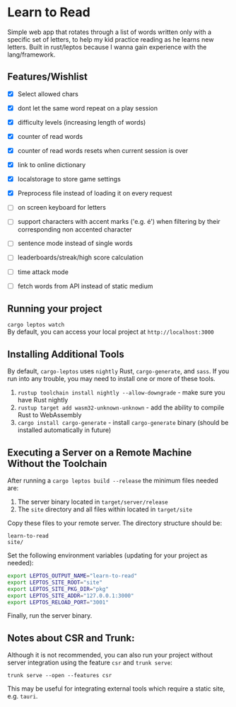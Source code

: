 
# Learn to Read

Simple web app that rotates through a list of words written only with a specific set of letters, to help my kid practice reading as he learns new letters. Built in rust/leptos because I wanna gain experience with the lang/framework.

## Features/Wishlist
- [X] Select allowed chars
- [X] dont let the same word repeat on a play session
- [X] difficulty levels (increasing length of words)
- [X] counter of read words
- [X] counter of read words resets when current session is over
- [X] link to online dictionary
- [X] localstorage to store game settings
- [X] Preprocess file instead of loading it on every request
- [ ] on screen keyboard for letters
- [ ] support characters with accent marks ('e.g. é') when filtering by their corresponding non accented character
- [ ] sentence mode instead of single words
- [ ] leaderboards/streak/high score calculation
- [ ] time attack mode
- [ ] fetch words from API instead of static medium


## Running your project

`cargo leptos watch`  
By default, you can access your local project at `http://localhost:3000`

## Installing Additional Tools

By default, `cargo-leptos` uses `nightly` Rust, `cargo-generate`, and `sass`. If you run into any trouble, you may need to install one or more of these tools.

1. `rustup toolchain install nightly --allow-downgrade` - make sure you have Rust nightly
2. `rustup target add wasm32-unknown-unknown` - add the ability to compile Rust to WebAssembly
3. `cargo install cargo-generate` - install `cargo-generate` binary (should be installed automatically in future)

## Executing a Server on a Remote Machine Without the Toolchain
After running a `cargo leptos build --release` the minimum files needed are:

1. The server binary located in `target/server/release`
2. The `site` directory and all files within located in `target/site`

Copy these files to your remote server. The directory structure should be:
```text
learn-to-read
site/
```
Set the following environment variables (updating for your project as needed):
```sh
export LEPTOS_OUTPUT_NAME="learn-to-read"
export LEPTOS_SITE_ROOT="site"
export LEPTOS_SITE_PKG_DIR="pkg"
export LEPTOS_SITE_ADDR="127.0.0.1:3000"
export LEPTOS_RELOAD_PORT="3001"
```
Finally, run the server binary.

## Notes about CSR and Trunk:
Although it is not recommended, you can also run your project without server integration using the feature `csr` and `trunk serve`:

`trunk serve --open --features csr`

This may be useful for integrating external tools which require a static site, e.g. `tauri`.
